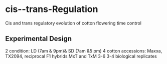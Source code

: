 #  cis--trans-Regulation
Cis and trans regulatory evolution of cotton flowering time control
## Experimental Design
2 condition: LD (7am & 9pm)& SD (7am &5 pm)
4 cotton accessions: Maxxa, TX2094, reciprocal F1 hybrids MxT and TxM
3-6 3-4 biological replicates



